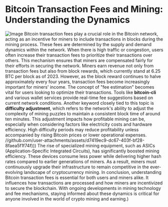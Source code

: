 # Bitcoin Transaction Fees and Mining: Understanding the Dynamics

![Image](https://github.com/user-attachments/assets/d7419ec9-dc67-403f-bf28-8faea5f1f74f)
Bitcoin transaction fees play a crucial role in the Bitcoin network, acting as an incentive for miners to include transactions in blocks during the mining process. These fees are determined by the supply and demand dynamics within the network. When there is high traffic or congestion, users often increase their transaction fees to prioritize their transactions over others. This mechanism ensures that miners are compensated fairly for their efforts in securing the network.
Miners earn revenue not only from transaction fees but also from block rewards, which currently stand at 6.25 BTC per block as of 2023. However, as the block reward continues to halve approximately every four years, transaction fees become increasingly important for miners' income. The concept of "fee estimation" becomes vital for users looking to optimize their transactions. Tools like **bitcoin-cli** and various wallet services provide real-time fee suggestions based on current network conditions.
Another keyword closely tied to this topic is **difficulty adjustment**, which refers to the network's ability to adjust the complexity of mining puzzles to maintain a consistent block time of around ten minutes. This adjustment impacts how profitable mining can be, especially when considering factors like electricity costs and hardware efficiency. High difficulty periods may reduce profitability unless accompanied by rising Bitcoin prices or lower operational expenses.
 //github.com/user-attachments/assets/d7419ec9-dc67-403f-bf28-8faea5f1f74f)))
The rise of specialized mining equipment, such as ASICs (Application-Specific Integrated Circuits), has significantly boosted mining efficiency. These devices consume less power while delivering higher hash rates compared to earlier generations of miners. As a result, miners must continuously upgrade their infrastructure to remain competitive in the ever-evolving landscape of cryptocurrency mining.
In conclusion, understanding Bitcoin transaction fees is essential for both users and miners alike. It influences how transactions are processed and how miners are incentivized to secure the blockchain. With ongoing developments in mining technology and fee mechanisms, staying informed about these dynamics is critical for anyone involved in the world of crypto mining and earning.)

